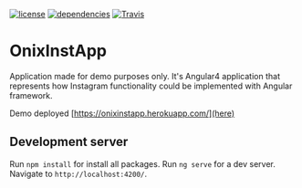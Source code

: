 [![license](https://img.shields.io/github/license/mrjazz/onixinstapp.svg?style=flat-square)](license)
[![dependencies](https://www.versioneye.com/user/projects/59f8839e0fb24f1ec2863979/badge.svg?style=flat-square)](dependencies)
[![Travis](https://img.shields.io/travis/mrjazz/onixinstapp.svg?style=flat-square)](build)

# OnixInstApp

Application made for demo purposes only. It's Angular4 application that represents how Instagram functionality could be implemented with Angular framework.

Demo deployed [https://onixinstapp.herokuapp.com/](here)

## Development server

Run `npm install` for install all packages. Run `ng serve` for a dev server. Navigate to `http://localhost:4200/`.
